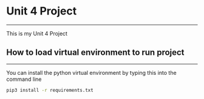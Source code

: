 # Unit 4 Project
---

This is my Unit 4 Project

## How to load virtual environment to run project
---

You can install the python virtual environment by typing this into the command line

```bash
pip3 install -r requirements.txt
```
